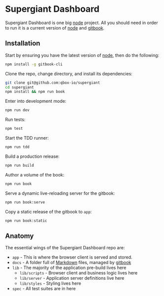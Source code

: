 # Supergiant Dashboard

Supergiant Dashboard is one big [node][nodejs] project.  All you should need in order to run it is a current version of [node][nodejs] and [gitbook][gitbook].

## Installation

Start by ensuring you have the latest version of [node][nodejs], then do the following:

```bash
npm install -g gitbook-cli
```

Clone the repo, change directory, and install its dependencies:

```bash
git clone git@github.com:qbox-io/supergiant
cd supergiant
npm install && npm run book
```

Enter into development mode:

```bash
npm run dev
```

Run tests:

```bash
npm test
```

Start the TDD runner:

```bash
npm run tdd
```

Build a production release:

```bash
npm run build
```

Author a volume of the book:

```bash
npm run book
```

Serve a dynamic live-reloading server for the gitbook:

```bash
npm run book:serve
```

Copy a static release of the gitbook to `app`:

```bash
npm run book:static
```

## Anatomy

The essential wings of the Supergiant Dashboard repo are:

* `app` - This is where the browser client is served and stored.
* `docs` - A folder full of [Markdown][markdown] files, managed by [gitbook][gitbook]
* `lib` - The majority of the application pre-build lives here
  * `lib/scripts` - Browser client and business logic lives here
  * `lib/server` - Application server definitions live here
  * `lib/styles` - Styling lives here
* `spec` - All test suites are in here

[markdown]: http://localhost
[gitbook]: http://localhost
[nodejs]: http://localhost
